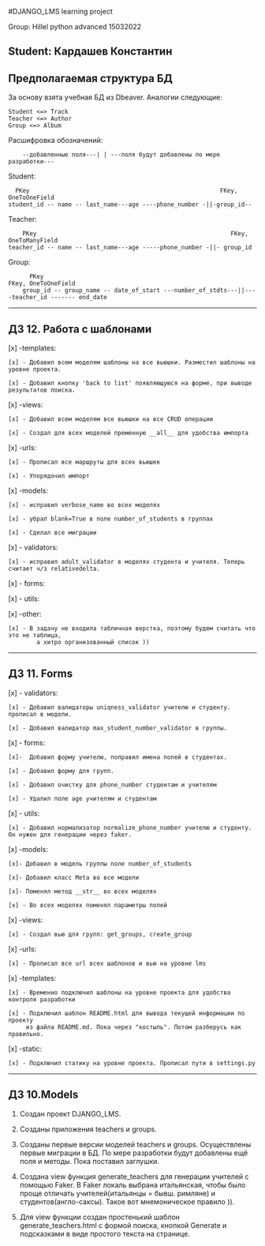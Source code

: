 #DJANGO_LMS learning project

Group:
    Hillel python advanced 15032022 

Student:
    Кардашев Константин
-------------------------------------
Предполагаемая структура БД
-------------------------------------
За основу взята учебная БД из Dbeaver. 
Аналогии следующие:

    Student <=> Track
    Teacher <=> Author
    Group <=> Album

Расшифровка обозначений:

        --добавленные поля---| | ---поля будут добавлены по мере разработки---


Student:

      PKey                                                      FKey, OneToOneField
    student_id -- name -- last_name---age ----phone_number -||-group_id--  



Teacher:

        PKey                                                       FKey, OneToManyField
    teacher_id -- name -- last_name---age -----phone_number -||- group_id


Group:

          PKey                                                          FKey, OneToOneField                                         
        group_id -- group_name -- date_of_start ---number_of_stdts---||----teacher_id ------- end_date



---------------------------------------------------------------------------------------------------
ДЗ 12. Работа с шаблонами
---------------------------------------------------------------------------------------------------



[x] -templates:
    
    [x] - Добавил всем моделям шаблоны на все вьюшки. Разместил шаблоны на уровне проекта.

    [x] - Добавил кнопку 'back to list' появляющуюся на форме, при выводе результатов поиска. 


[x] -views:

    [x] - Добавил всем моделям все вьюшки на все CRUD операции
    
    [x] - Создал для всех моделей пременную __all__ для удобства импорта


[x] -urls:

    [x] - Прописал все маршруты для всех вьюшек
           
    [x] - Упорядочил импорт


[x] -models:

    [x] - исправил verbose_name во всех моделях

    [x] - убрал blank=True в поле number_of_students в группах

    [x] - Сделал все миграции


[x] - validators: 

    [x] - исправил adult_validator в моделях студента и учителя. Теперь считает ч/з relativedelta.

     
[x] - forms: 


[x] - utils: 


[x] -other:

    [x] - В задачу не входила табличная верстка, поэтому будем считать что это не таблица, 
            а хитро организованный список )) 


---------------------------------------------------------------------------------------------------
ДЗ 11. Forms
---------------------------------------------------------------------------------------------------

[x] - validators: 

    [x] - Добавил валидаторы uniqness_validator учителю и студенту. прописал в модели.

    [x] - Добавил валидатор max_student_number_validator в группы.


     
[x] - forms: 

    [x]-  Добавил форму учителю, поправил имена полей в студентах.

    [x] - Добавил форму для групп.

    [x] - Добавил очистку для phone_number студентам и учителям

    [x] - Удалил поле age учителям и студентам
    

[x] - utils: 

    [x] - Добавил нормализатор normalize_phone_number учителю и студенту. Он нужен для генерации через faker.

[x] -models:

    [x]- Добавил в модель группы поле number_of_students

    [x]- Добавил класс Meta во все модели

    [x]- Поменял метод __str__ во всех моделях

    [x] - Во всех моделях поменял параметры полей

[x] -views:

    [x] - Создал вью для групп: get_groups, create_group

[x] -urls:

    [x] - Прописал все url всех шаблонов и вью на уровне lms

[x] -templates:

    [x] - Временно подключил шаблоны на уровне проекта для удобства контроля разработки

    [x] - Подключил шаблон README.html для вывода текущей информации по проекту
         из файла README.md. Пока через "костыль". Потом разберусь как правильно.

[x] -static:

    [x] - Подключил статику на уровне проекта. Прописал пути в settings.py


---------------------------------------------------------------------------------------------------
ДЗ 10.Models
---------------------------------------------------------------------------------------------------
1. Создан проект DJANGO_LMS.

2. Созданы приложения teachers и groups.
3. Созданы первые версии моделей teachers и groups. Осуществлены первые миграции в БД.
    По мере разработки будут добавлены ещё поля и методы. Пока поставил заглушки.
4. Создана view функция generate_teachers для генерации учителей с помощью Faker. В Faker локаль
   выбрана итальянская, чтобы было проще отличать учителей(итальянцы = бывш. римляне) и студентов(англо-саксы).
   Такое вот мнемоническое правило )). 
5. Для view функции создан простенький шаблон generate_teachers.html с формой поиска, кнопкой Generate
    и подсказками в виде простого текста на странице.
 
